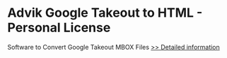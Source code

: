 # Advik Google Takeout to HTML - Personal License
Software to Convert Google Takeout MBOX Files
[>> Detailed information](https://secure.shareit.com/shareit/product.html?productid=300805005&affiliateid=200057808)